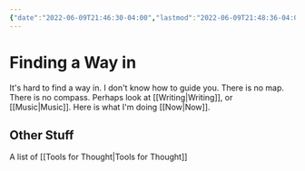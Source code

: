 ```yaml
---
{"date":"2022-06-09T21:46:30-04:00","lastmod":"2022-06-09T21:48:36-04:00","dg-publish":true,"dg-permalink":"findingawayin","permalink":"/findingawayin/","dgHomeLink":true,"dgPassFrontmatter":true}
---
```


# Finding a Way in

It's hard to find a way in. I don't know how to guide you. There is no map. There is no compass. Perhaps look at [[Writing|Writing]], or [[Music|Music]]. Here is what I'm doing [[Now|Now]].

## Other Stuff
A list of [[Tools for Thought|Tools for Thought]]
